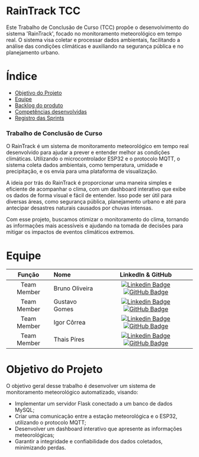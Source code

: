 # RainTrack TCC

Este Trabalho de Conclusão de Curso (TCC) propõe o desenvolvimento do sistema 'RainTrack', focado no monitoramento meteorológico em tempo real. O sistema visa coletar e processar dados ambientais, facilitando a análise das condições climáticas e auxiliando na segurança pública e no planejamento urbano.

# Índice
* [Objetivo do Projeto](#objetivo-do-projeto)
* [Equipe](#Equipe)
* [Backlog do produto](#Product-Backlog)
* [Competências desenvolvidas](#competências-desenvolvidas)
* [Registro das Sprints](#Registro-das-Sprints)


### Trabalho de Conclusão de Curso

O RainTrack é um sistema de monitoramento meteorológico em tempo real desenvolvido para ajudar a prever e entender melhor as condições climáticas. Utilizando o microcontrolador ESP32 e o protocolo MQTT, o sistema coleta dados ambientais, como temperatura, umidade e precipitação, e os envia para uma plataforma de visualização.

A ideia por trás do RainTrack é proporcionar uma maneira simples e eficiente de acompanhar o clima, com um dashboard interativo que exibe os dados de forma visual e fácil de entender. Isso pode ser útil para diversas áreas, como segurança pública, planejamento urbano e até para antecipar desastres naturais causados por chuvas intensas.

Com esse projeto, buscamos otimizar o monitoramento do clima, tornando as informações mais acessíveis e ajudando na tomada de decisões para mitigar os impactos de eventos climáticos extremos.

# Equipe
|    Função     | Nome                                  |                                                                                                                                                      LinkedIn & GitHub                                                                                                                                                      |
| :-----------: | :------------------------------------ | :-------------------------------------------------------------------------------------------------------------------------------------------------------------------------------------------------------------------------------------------------------------------------------------------------------------------------: |
| Team Member   | Bruno Oliveira | [![Linkedin Badge](https://img.shields.io/badge/Linkedin-blue?style=flat-square&logo=Linkedin&logoColor=white)](https://www.linkedin.com/in/bruno-oliveira-063911265/) [![GitHub Badge](https://img.shields.io/badge/GitHub-111217?style=flat-square&logo=github&logoColor=white)](https://github.com/BrunoOliveira06) |
| Team Member   | Gustavo Gomes  | [![Linkedin Badge](https://img.shields.io/badge/Linkedin-blue?style=flat-square&logo=Linkedin&logoColor=white)](https://www.linkedin.com/in/gustavo-gomes-6a9a22320/) [![GitHub Badge](https://img.shields.io/badge/GitHub-111217?style=flat-square&logo=github&logoColor=white)](https://github.com/GustavoCostaGomes) |
| Team Member   | Igor Côrrea    | [![Linkedin Badge](https://img.shields.io/badge/Linkedin-blue?style=flat-square&logo=Linkedin&logoColor=white)](LINKEDINIGOR) [![GitHub Badge](https://img.shields.io/badge/GitHub-111217?style=flat-square&logo=github&logoColor=white)](GITHUBIGOR) |
| Team Member   | Thais Píres    | [![Linkedin Badge](https://img.shields.io/badge/Linkedin-blue?style=flat-square&logo=Linkedin&logoColor=white)](LINKEDINTHAIS) [![GitHub Badge](https://img.shields.io/badge/GitHub-111217?style=flat-square&logo=github&logoColor=white)]((https://github.com/ThaisPiresDosSantos)) |

# Objetivo do Projeto
O objetivo geral desse trabalho é desenvolver um sistema de monitoramento meteorológico automatizado, visando:
* Implementar um servidor Flask conectado a um banco de dados MySQL;
* Criar uma comunicação entre a estação meteorológica e o ESP32, utilizando o protocolo MQTT; 
* Desenvolver um dashboard interativo que apresente as informações meteorológicas; 
* Garantir a integridade e confiabilidade dos dados coletados, minimizando perdas.
